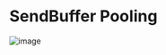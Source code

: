 # SendBuffer Pooling

![image](https://user-images.githubusercontent.com/68372094/158772306-284bc6f4-4771-487b-911f-12e832cf7e3c.png)
